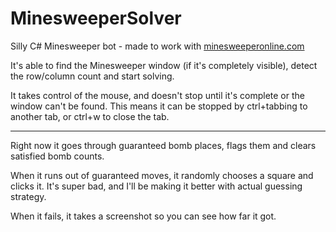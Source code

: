 # MinesweeperSolver
Silly C# Minesweeper bot - made to work with [minesweeperonline.com](http://minesweeperonline.com/)

It's able to find the Minesweeper window (if it's completely visible), detect the row/column count and start solving.

It takes control of the mouse, and doesn't stop until it's complete or the window can't be found. This means it can be stopped by ctrl+tabbing to another tab, or ctrl+w to close the tab.

---

Right now it goes through guaranteed bomb places, flags them and clears satisfied bomb counts.

When it runs out of guaranteed moves, it randomly chooses a square and clicks it. It's super bad, and I'll be making it better with actual guessing strategy.

When it fails, it takes a screenshot so you can see how far it got.
